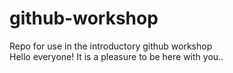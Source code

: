 # github-workshop
Repo for use in the introductory github workshop  
Hello everyone! It is a  pleasure to be here with you..
